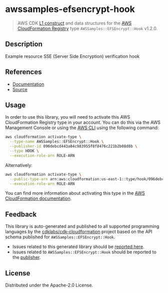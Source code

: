 # awssamples-efsencrypt-hook

> AWS CDK [L1 construct] and data structures for the [AWS CloudFormation Registry] type `AWSSamples::EFSEncrypt::Hook` v1.2.0.

[L1 construct]: https://docs.aws.amazon.com/cdk/latest/guide/constructs.html
[AWS CloudFormation Registry]: https://docs.aws.amazon.com/AWSCloudFormation/latest/UserGuide/registry.html

## Description

Example resource SSE (Server Side Encryption) verification hook

## References

* [Documentation](https://github.com/aws-cloudformation/aws-cloudformation-samples/blob/main/hooks/java-hooks/efs-must-encrypt/README.md)
* [Source](https://github.com/aws-cloudformation/aws-cloudformation-samples/tree/main/hooks/java-hooks/efs-must-encrypt)

## Usage

In order to use this library, you will need to activate this AWS CloudFormation Registry type in your account. You can do this via the AWS Management Console or using the [AWS CLI](https://aws.amazon.com/cli/) using the following command:

```sh
aws cloudformation activate-type \
  --type-name AWSSamples::EFSEncrypt::Hook \
  --publisher-id 096debcd443a84c983955f8f8476c221b2b08d8b \
  --type HOOK \
  --execution-role-arn ROLE-ARN
```

Alternatively:

```sh
aws cloudformation activate-type \
  --public-type-arn arn:aws:cloudformation:us-east-1::type/hook/096debcd443a84c983955f8f8476c221b2b08d8b/AWSSamples-EFSEncrypt-Hook \
  --execution-role-arn ROLE-ARN
```

You can find more information about activating this type in the [AWS CloudFormation documentation](https://docs.aws.amazon.com/AWSCloudFormation/latest/UserGuide/registry-public.html).

## Feedback

This library is auto-generated and published to all supported programming languages by the [cdklabs/cdk-cloudformation] project based on the API schema published for `AWSSamples::EFSEncrypt::Hook`.

* Issues related to this generated library should be [reported here](https://github.com/cdklabs/cdk-cloudformation/issues/new?title=Issue+with+%40cdk-cloudformation%2Fawssamples-efsencrypt-hook+v1.2.0).
* Issues related to `AWSSamples::EFSEncrypt::Hook` should be reported to the [publisher](https://github.com/aws-cloudformation/aws-cloudformation-samples/blob/main/hooks/java-hooks/efs-must-encrypt/README.md).

[cdklabs/cdk-cloudformation]: https://github.com/cdklabs/cdk-cloudformation

## License

Distributed under the Apache-2.0 License.
